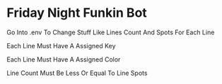 # Friday Night Funkin Bot

Go Into .env To Change Stuff Like Lines Count And Spots For Each Line

Each Line Must Have A Assigned Key

Each Line Must Have A Assigned Color

Line Count Must Be Less Or Equal To Line Spots
